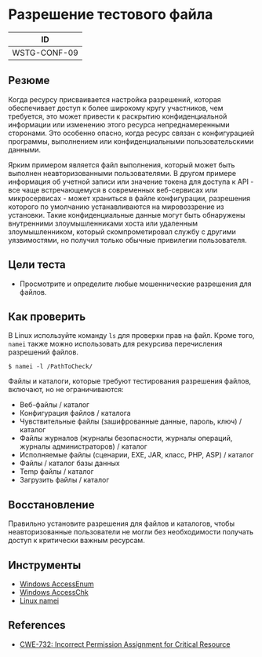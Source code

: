 # Разрешение тестового файла

| ID |
| ------------- |
| WSTG-CONF-09 |

## Резюме

Когда ресурсу присваивается настройка разрешений, которая обеспечивает доступ к более широкому кругу участников, чем требуется, это может привести к раскрытию конфиденциальной информации или изменению этого ресурса непреднамеренными сторонами. Это особенно опасно, когда ресурс связан с конфигурацией программы, выполнением или конфиденциальными пользовательскими данными.

Ярким примером является файл выполнения, который может быть выполнен неавторизованными пользователями. В другом примере информация об учетной записи или значение токена для доступа к API - все чаще встречающемуся в современных веб-сервисах или микросервисах - может храниться в файле конфигурации, разрешения которого по умолчанию устанавливаются на мировоззрение из установки. Такие конфиденциальные данные могут быть обнаружены внутренними злоумышленниками хоста или удаленным злоумышленником, который скомпрометировал службу с другими уязвимостями, но получил только обычные привилегии пользователя.

## Цели теста

- Просмотрите и определите любые мошеннические разрешения для файлов.

## Как проверить

В Linux используйте команду `ls` для проверки прав на файл. Кроме того, `namei` также можно использовать для рекурсива перечисления разрешений файлов.

`$ namei -l /PathToCheck/ `

Файлы и каталоги, которые требуют тестирования разрешения файлов, включают, но не ограничиваются:

- Веб-файлы / каталог
- Конфигурация файлов / каталога
- Чувствительные файлы (зашифрованные данные, пароль, ключ) / каталог
- Файлы журналов (журналы безопасности, журналы операций, журналы администраторов) / каталог
- Исполняемые файлы (сценарии, EXE, JAR, класс, PHP, ASP) / каталог
- Файлы / каталог базы данных
- Temp файлы / каталог
- Загрузить файлы / каталог

## Восстановление

Правильно установите разрешения для файлов и каталогов, чтобы неавторизованные пользователи не могли без необходимости получать доступ к критически важным ресурсам.

## Инструменты

- [Windows AccessEnum](https://technet.microsoft.com/en-us/sysinternals/accessenum)
- [Windows AccessChk](https://technet.microsoft.com/en-us/sysinternals/accesschk)
- [Linux namei](https://linux.die.net/man/1/namei)

## References

- [CWE-732: Incorrect Permission Assignment for Critical Resource](https://cwe.mitre.org/data/definitions/732.html)
